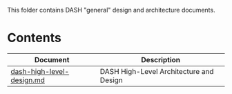 This folder contains DASH "general" design and architecture documents.

# Contents

| Document                                               | Description                                |
| ------------------------------------------------------ | ------------------------------------------ |
| [dash-high-level-design.md](dash-high-level-design.md) | DASH High-Level Architecture and Design    |